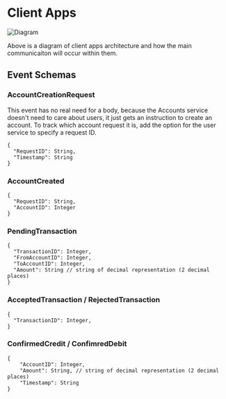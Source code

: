 # Client Apps

![Diagram](./ClientSide_5_12_17.png)

Above is a diagram of client apps architecture and how the main communicaiton will occur within them.


## Event Schemas

### AccountCreationRequest

This event has no real need for a body, because the Accounts service doesn't need to care about users, it just gets an instruction to create an account. To track which account request it is, add the option for the user service to specify a request ID.
```
{
  "RequestID": String,
  "Timestamp": String
}
```

### AccountCreated

```
{
  "RequestID": String,
  "AccountID": Integer
}
```

### PendingTransaction

```
{
  "TransactionID": Integer,
  "FromAccountID": Integer,
  "ToAccountID": Integer,
  "Amount": String // string of decimal representation (2 decimal places)
}
```

### AcceptedTransaction / RejectedTransaction
```
{
  "TransactionID": Integer,
}
```

### ConfirmedCredit / ConfimredDebit
```
{
    "AccountID": Integer,
    "Amount": String, // string of decimal representation (2 decimal places)
    "Timestamp": String
}
```
